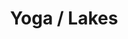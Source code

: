 ---
ee_id_thing: '4398'
site: '1'
type: '2'
inv_num: 2017-071
add_credit:
url: 2017-071-yoga-lakes
title: Yoga / Lakes
year: '2017'
display_year: '2017'
medium: 1920x1080 H.264/MPEG-4 Part 10 looped digital file (from 11 lossless TIFS),
  media player, 65–75” flatscreen, armature, various cables
dims:
pitch:
ps:
live_url:
youtube:
https://github.com/coryarcangel/alu:
imgs: yoga-lakes-2017-071-database-dt-Dt4K.jpg
subheading:
download:
commission:
related:
layout: things-i-made
---